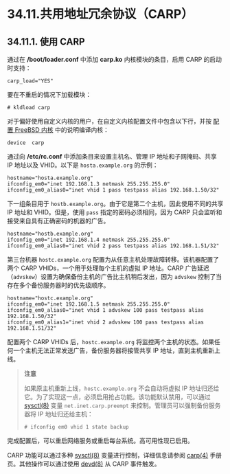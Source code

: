# 34.11.共用地址冗余协议（CARP）

## 34.11.1. 使用 CARP

通过在 **/boot/loader.conf** 中添加 **carp.ko** 内核模块的条目，启用 CARP 的启动时支持：

```
carp_load="YES"
```

要在不重启的情况下加载模块：

```
# kldload carp
```

对于偏好使用自定义内核的用户，在自定义内核配置文件中包含以下行，并按 [配置 FreeBSD 内核](https://docs.freebsd.org/en/books/handbook/kernelconfig/#kernelconfig) 中的说明编译内核：

```
device	carp
```

通过向 **/etc/rc.conf** 中添加条目来设置主机名、管理 IP 地址和子网掩码、共享 IP 地址以及 VHID。以下是 `hosta.example.org` 的示例：

```
hostname="hosta.example.org"
ifconfig_em0="inet 192.168.1.3 netmask 255.255.255.0"
ifconfig_em0_alias0="inet vhid 1 pass testpass alias 192.168.1.50/32"
```

下一组条目用于 `hostb.example.org`。由于它是第二个主机，因此使用不同的共享 IP 地址和 VHID。但是，使用 `pass` 指定的密码必须相同，因为 CARP 只会监听和接受来自具有正确密码的机器的广告。

```
hostname="hostb.example.org"
ifconfig_em0="inet 192.168.1.4 netmask 255.255.255.0"
ifconfig_em0_alias0="inet vhid 2 pass testpass alias 192.168.1.51/32"
```

第三台机器 `hostc.example.org` 配置为从任意主机处理故障转移。该机器配置了两个 CARP VHIDs，一个用于处理每个主机的虚拟 IP 地址。CARP 广告延迟（`advskew`）设置为确保备份主机的广告比主机稍后发出，因为 `advskew` 控制了当存在多个备份服务器时的优先级顺序。

```
hostname="hostc.example.org"
ifconfig_em0="inet 192.168.1.5 netmask 255.255.255.0"
ifconfig_em0_alias0="inet vhid 1 advskew 100 pass testpass alias 192.168.1.50/32"
ifconfig_em0_alias1="inet vhid 2 advskew 100 pass testpass alias 192.168.1.51/32"
```

配置两个 CARP VHIDs 后，`hostc.example.org` 将监控两个主机的状态。如果任何一个主机无法正常发送广告，备份服务器将接管共享 IP 地址，直到主机重新上线。

>**注意**
>
>如果原主机重新上线，`hostc.example.org` 不会自动将虚拟 IP 地址归还给它。为了实现这一点，必须启用抢占功能。该功能默认禁用，可以通过 [sysctl(8)](https://man.freebsd.org/cgi/man.cgi?query=sysctl&sektion=8&format=html) 变量 `net.inet.carp.preempt` 来控制。管理员可以强制备份服务器将 IP 地址归还给主机：
>
>```
># ifconfig em0 vhid 1 state backup
>``` 

完成配置后，可以重启网络服务或重启每台系统。高可用性现已启用。

CARP 功能可以通过多种 [sysctl(8)](https://man.freebsd.org/cgi/man.cgi?query=sysctl&sektion=8&format=html) 变量进行控制，详细信息请参阅 [carp(4)](https://man.freebsd.org/cgi/man.cgi?query=carp&sektion=4&format=html) 手册页。其他操作可以通过使用 [devd(8)](https://man.freebsd.org/cgi/man.cgi?query=devd&sektion=8&format=html) 从 CARP 事件触发。
